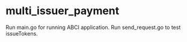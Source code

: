 # multi_issuer_payment
Run main.go for running ABCI application.
Run send_request.go to test issueTokens.
